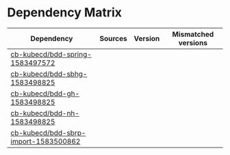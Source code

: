# Dependency Matrix

Dependency | Sources | Version | Mismatched versions
---------- | ------- | ------- | -------------------
[cb-kubecd/bdd-spring-1583497572](https://github.com/cb-kubecd/bdd-spring-1583497572.git) |  | []() | 
[cb-kubecd/bdd-sbhg-1583498825](https://github.com/cb-kubecd/bdd-sbhg-1583498825.git) |  | []() | 
[cb-kubecd/bdd-gh-1583498825](https://github.com/cb-kubecd/bdd-gh-1583498825.git) |  | []() | 
[cb-kubecd/bdd-nh-1583498825](https://github.com/cb-kubecd/bdd-nh-1583498825.git) |  | []() | 
[cb-kubecd/bdd-sbrp-import-1583500862](https://github.com/cb-kubecd/bdd-sbrp-import-1583500862.git) |  | []() | 
